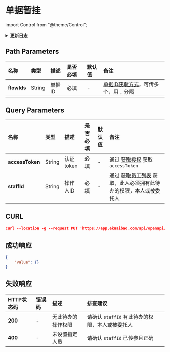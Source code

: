 # 单据暂挂

import Control from "@theme/Control";

<Control
method="PUT"
url="/api/openapi/v1/backlog/data/hangUp/[`flowIds`]"
/>

<details>
  <summary><b>更新日志</b></summary>
  <div>

  [**1.12.1**](/docs/open-api/notice/update-log#1121) -> 🆕 新增了本接口。<br/>

  </div>
</details>

## Path Parameters

| 名称 | 类型 | 描述 | 是否必填 | 默认值 | 备注 |
| :--- | :--- | :--- | :--- |:--- | :--- |
| **flowIds** | String  | 单据ID | 必填 | - | [单据ID获取方式](/docs/open-api/flows/question-answer#问题一)，可传多个，用 `,` 分隔 |

## Query Parameters

| 名称 | 类型 | 描述 | 是否必填 | 默认值 | 备注 |
| :--- | :--- | :--- | :--- |:--- | :--- |
| **accessToken** | String | 认证token    | 必填 | - | 通过 [获取授权](/docs/open-api/getting-started/auth) 获取 `accessToken` |
| **staffId**     | String | 操作人ID     | 必填 | - | 通过 [获取员工列表](/docs/open-api/corporation/get-all-staffs) 获取，此人必须拥有此待办的权限，本人或被委托人 |


## CURL
```json
curl --location -g --request PUT 'https://app.ekuaibao.com/api/openapi/v1/backlog/data/hangUp/[ID01lHtx4bPaTJ]?accessToken=ID01lHtw1JHHZB:ID01lCS5i0hgYv&staffId=ID01lCS5i0hgYv:ID01kU1mTv1mnJ'
```

## 成功响应
```json
{
    "value": {}
}
```

## 失败响应

| HTTP状态码 | 错误码 | 描述 | 排查建议 |
| :--- | :--- | :--- | :--- |
| **200** | - | 无此待办的操作权限 | 请确认 `staffId` 有此待办的权限，本人或被委托人 | 
| **400** | - | 未设置指定人员 | 请确认 `staffId` 已传参且正确 | 

